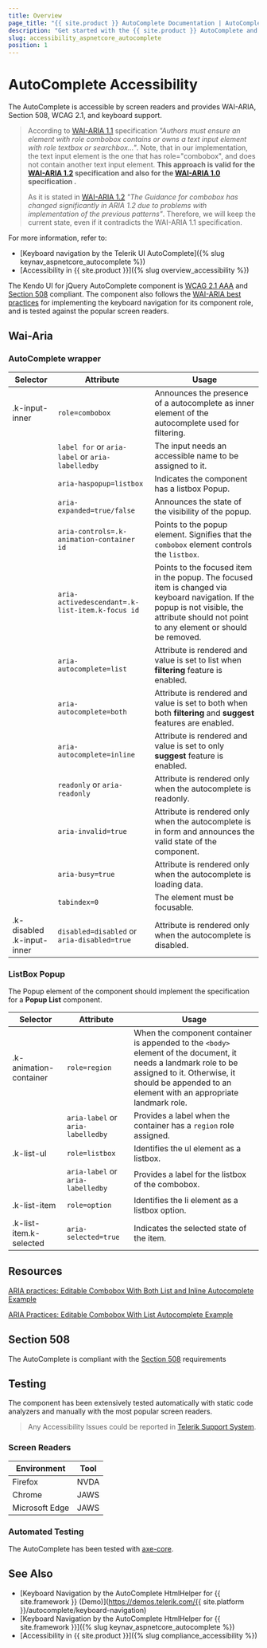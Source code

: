 ```yaml
---
title: Overview
page_title: "{{ site.product }} AutoComplete Documentation | AutoComplete Accessibility"
description: "Get started with the {{ site.product }} AutoComplete and learn about its accessibility support for WAI-ARIA, Section 508, and WCAG 2.1."
slug: accessibility_aspnetcore_autocomplete
position: 1
---
```


# AutoComplete Accessibility

The AutoComplete is accessible by screen readers and provides WAI-ARIA, Section 508, WCAG 2.1, and keyboard support.

> According to [WAI-ARIA 1.1](https://www.w3.org/TR/wai-aria/#combobox) specification *"Authors must ensure an element with role combobox contains or owns a text input element with role textbox or searchbox..."*. Note, that in our implementation, the text input element is the one that has role="combobox", and does not contain another text input element. **This approach is valid for the [WAI-ARIA 1.2](https://www.w3.org/TR/wai-aria-1.2/#combobox) specification and also for the [WAI-ARIA 1.0](https://www.w3.org/TR/wai-aria/#combobox) specification .**
>
> As it is stated in [WAI-ARIA 1.2](https://www.w3.org/TR/wai-aria-1.2/#combobox) *"The Guidance for combobox has changed significantly in ARIA 1.2 due to problems with implementation of the previous patterns"*. Therefore, we will keep the current state, even if it contradicts the WAI-ARIA 1.1 specification.

For more information, refer to:
* [Keyboard navigation by the Telerik UI AutoComplete]({% slug keynav_aspnetcore_autocomplete %})
* [Accessibility in {{ site.product }}]({% slug overview_accessibility %})




The Kendo UI for jQuery AutoComplete component is [WCAG 2.1 AAA](https://www.w3.org/TR/WCAG21/) and [Section 508](http://www.section508.gov/) compliant. The component also follows the [WAI-ARIA best practices](https://www.w3.org/WAI/ARIA/apg/) for implementing the keyboard navigation for its component role, and is tested against the popular screen readers.

## Wai-Aria

### AutoComplete wrapper

| Selector | Attribute | Usage |
| -------- | --------- | ----- |
| .k-input-inner | `role=combobox` | Announces the presence of a autocomplete as inner element of the autocomplete used for filtering. |
|  | `label for` or `aria-label` or `aria-labelledby` | The input needs an accessible name to be assigned to it. |
|  | `aria-haspopup=listbox` | Indicates the component has a listbox Popup. |
|  | `aria-expanded=true/false` | Announces the state of the visibility of the popup. |
|  | `aria-controls=.k-animation-container id` | Points to the popup element. Signifies that the `combobox` element controls the `listbox`. |
|  | `aria-activedescendant=.k-list-item.k-focus id` | Points to the focused item in the popup. The focused item is changed via keyboard navigation. If the popup is not visible, the attribute should not point to any element or should be removed. |
|  | `aria-autocomplete=list` | Attribute is rendered and value is set to list when **filtering** feature is enabled. |
|  | `aria-autocomplete=both` | Attribute is rendered and value is set to both when both **filtering** and **suggest** features are enabled. |
|  | `aria-autocomplete=inline` | Attribute is rendered and value is set to only **suggest** feature is enabled. |
|  | `readonly` or `aria-readonly` | Attribute is rendered only when the autocomplete is readonly. |
|  | `aria-invalid=true` | Attribute is rendered only when the autocomplete is in form and announces the valid state of the component. |
|  | `aria-busy=true` | Attribute is rendered only when the autocomplete is loading data. |
|  | `tabindex=0` | The element must be focusable. |
| .k-disabled .k-input-inner | `disabled=disabled` or `aria-disabled=true` | Attribute is rendered only when the autocomplete is disabled. |

### ListBox Popup


The Popup element of the component should implement the specification for a **Popup List** component.

| Selector | Attribute | Usage |
| -------- | --------- | ----- |
| .k-animation-container | `role=region` | When the component container is appended to the `<body>` element of the document, it needs a landmark role to be assigned to it. Otherwise, it should be appended to an element with an appropriate landmark role. |
|  | `aria-label` or `aria-labelledby` | Provides a label when the container has a `region` role assigned. |
| .k-list-ul | `role=listbox` | Identifies the ul element as a listbox. |
|  | `aria-label` or `aria-labelledby` |  Provides a label for the listbox of the combobox. |
| .k-list-item | `role=option` | Identifies the li element as a listbox option. |
| .k-list-item.k-selected | `aria-selected=true` | Indicates the selected state of the item. |

## Resources

[ARIA practices: Editable Combobox With Both List and Inline Autocomplete Example](https://www.w3.org/WAI/ARIA/apg/example-index/combobox/combobox-autocomplete-both.html)

[ARIA Practices: Editable Combobox With List Autocomplete Example](https://www.w3.org/WAI/ARIA/apg/example-index/combobox/combobox-autocomplete-list.html)

## Section 508


The AutoComplete is compliant with the [Section 508](http://www.section508.gov/) requirements

## Testing


The component has been extensively tested automatically with static code analyzers and manually with the most popular screen readers.

> Any Accessibility Issues could be reported in [Telerik Support System](https://www.telerik.com/account/support-center).

### Screen Readers

| Environment | Tool |
| ----------- | ---- |
| Firefox | NVDA |
| Chrome | JAWS |
| Microsoft Edge | JAWS |



### Automated Testing

The AutoComplete has been tested with [axe-core](https://github.com/dequelabs/axe-core).

## See Also

* [Keyboard Navigation by the AutoComplete HtmlHelper for {{ site.framework }} (Demo)](https://demos.telerik.com/{{ site.platform }}/autocomplete/keyboard-navigation)
* [Keyboard Navigation by the AutoComplete HtmlHelper for {{ site.framework }}]({% slug keynav_aspnetcore_autocomplete %})
* [Accessibility in {{ site.product }}]({% slug compliance_accessibility %})